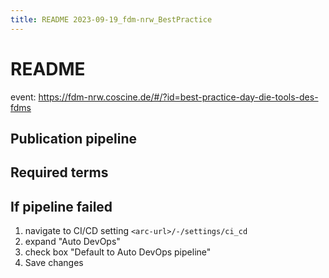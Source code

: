 ```yaml
---
title: README 2023-09-19_fdm-nrw_BestPractice
---
```


# README

event: https://fdm-nrw.coscine.de/#/?id=best-practice-day-die-tools-des-fdms


## Publication pipeline

## Required terms



## If pipeline failed

1. navigate to CI/CD setting `<arc-url>/-/settings/ci_cd`
2. expand "Auto DevOps"
3. check box "Default to Auto DevOps pipeline"
4. Save changes